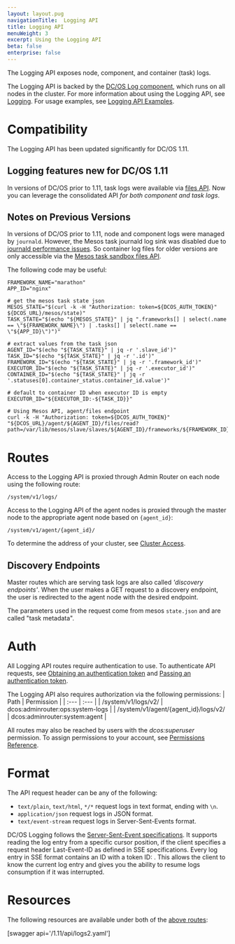 ```yaml
---
layout: layout.pug
navigationTitle:  Logging API
title: Logging API
menuWeight: 3
excerpt: Using the Logging API
beta: false
enterprise: false
---
```



The Logging API exposes node, component, and container (task) logs.

The Logging API is backed by the [DC/OS Log component](/mesosphere/dcos/1.11/overview/architecture/components/#dcos-log), which runs on all nodes in the cluster. For more information about using the Logging API, see [Logging](/mesosphere/dcos/1.11/monitoring/logging/index.md). For usage examples, see [Logging API Examples](/mesosphere/dcos/1.11/monitoring/logging/logging-api-examples/index.md).

# Compatibility

The Logging API has been updated significantly for DC/OS 1.11.


## Logging features new for DC/OS 1.11

In versions of DC/OS prior to 1.11, task logs were available via [files API](http://mesos.apache.org/documentation/latest/endpoints/#files-1). Now you can leverage the consolidated API *for both component and task logs*.

## Notes on Previous Versions

In versions of DC/OS prior to 1.11, node and component logs were managed by `journald`. However, the Mesos task journald log sink was disabled due to [journald performance issues](/mesosphere/dcos/1.11/installing/production/advanced-configuration/configuration-reference/#mesos-container-log-sink). So container log files for older versions are only accessible via the [Mesos task sandbox files API](http://mesos.apache.org/documentation/latest/sandbox/).

The following code may be useful:

```
FRAMEWORK_NAME="marathon"
APP_ID="nginx"

# get the mesos task state json
MESOS_STATE="$(curl -k -H "Authorization: token=${DCOS_AUTH_TOKEN}" ${DCOS_URL}/mesos/state)"
TASK_STATE="$(echo "${MESOS_STATE}" | jq ".frameworks[] | select(.name == \"${FRAMEWORK_NAME}\") | .tasks[] | select(.name == \"${APP_ID}\")")"

# extract values from the task json
AGENT_ID="$(echo "${TASK_STATE}" | jq -r '.slave_id')"
TASK_ID="$(echo "${TASK_STATE}" | jq -r '.id')"
FRAMEWORK_ID="$(echo "${TASK_STATE}" | jq -r '.framework_id')"
EXECUTOR_ID="$(echo "${TASK_STATE}" | jq -r '.executor_id')"
CONTAINER_ID="$(echo "${TASK_STATE}" | jq -r '.statuses[0].container_status.container_id.value')"

# default to container ID when executor ID is empty
EXECUTOR_ID="${EXECUTOR_ID:-${TASK_ID}}"

# Using Mesos API, agent/files endpoint
curl -k -H "Authorization: token=${DCOS_AUTH_TOKEN}" "${DCOS_URL}/agent/${AGENT_ID}/files/read?path=/var/lib/mesos/slave/slaves/${AGENT_ID}/frameworks/${FRAMEWORK_ID}/executors/${EXECUTOR_ID}/runs/${CONTAINER_ID}/stdout&offset=0&length=50000"
```

<a name="routes"></a>
# Routes

Access to the Logging API is proxied through Admin Router on each node using the following route:

```
/system/v1/logs/
```

Access to the Logging API of the agent nodes is proxied through the master node to the appropriate agent node based on `{agent_id}`:

```
/system/v1/agent/{agent_id}/
```

To determine the address of your cluster, see [Cluster Access](/mesosphere/dcos/1.11/api/access/).


## Discovery Endpoints

Master routes which are serving task logs are also called *'discovery endpoints'*. When the user makes a GET request to a discovery endpoint, the user is redirected to the agent node with the desired endpoint.

The parameters used in the request come from mesos `state.json` and are called "task metadata".


# Auth

All Logging API routes require authentication to use. To authenticate API requests, see [Obtaining an authentication token](/mesosphere/dcos/1.11/security/ent/iam-api/#/obtaining-an-authentication-token) and [Passing an authentication token](/mesosphere/dcos/1.11/security/ent/iam-api/#/passing-an-authentication-token).

The Logging API also requires authorization via the following permissions:
| Path |  Permission |
| :---  | :---        |
| /system/v1/logs/v2/ | dcos:adminrouter:ops:system-logs |
| /system/v1/agent/{agent_id}/logs/v2/ | dcos:adminrouter:system:agent |

All routes may also be reached by users with the _dcos:superuser_ permission. To assign permissions to your account, see [Permissions Reference](/mesosphere/dcos/1.11/security/ent/perms-reference/).

# Format

The API request header can be any of the following:

- `text/plain`, `text/html`, `*/*` request logs in text format, ending with `\n`.
- `application/json` request logs in JSON format.
- `text/event-stream` request logs in Server-Sent-Events format.

DC/OS Logging follows the [Server-Sent-Event specifications](https://www.w3.org/TR/2009/WD-eventsource-20090421/). It supports reading the log entry from a specific cursor position, if the client specifies a request header Last-Event-ID as defined in SSE specifications. Every log entry in SSE format contains an ID with a token ID: <token>. This allows the client to know the current log entry and gives you the ability to resume logs consumption if it was interrupted.

# Resources

 The following resources are available under both of the [above routes](#routes):

 [swagger api='/1.11/api/logs2.yaml']
